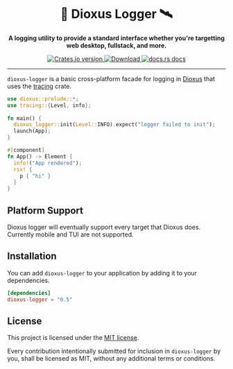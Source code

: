 <div align="center">
  <h1>📡 Dioxus Logger 🛰️</h1>
  <p><strong>A logging utility to provide a standard interface whether you're targetting web desktop, fullstack, and more.</strong></p>
</div>

<div align="center">
  <!-- Crates version -->
  <a href="https://crates.io/crates/dioxus-logger">
    <img src="https://img.shields.io/crates/v/dioxus-logger.svg?style=flat-square"
    alt="Crates.io version" />
  </a>
  <!-- Downloads -->
  <a href="https://crates.io/crates/dioxus-logger">
    <img src="https://img.shields.io/crates/d/dioxus-logger.svg?style=flat-square"
      alt="Download" />
  </a>
  <!-- docs -->
  <a href="https://docs.rs/dioxus-logger">
    <img src="https://img.shields.io/badge/docs-latest-blue.svg?style=flat-square"
      alt="docs.rs docs" />
  </a>
</div>

-----

`dioxus-logger` is a basic cross-platform facade for logging in [Dioxus](https://dioxuslabs.com/) that uses the [tracing](https://crates.io/crates/tracing) crate.


```rust
use dioxus::prelude::*;
use tracing::{Level, info};
 
fn main() {
  dioxus_logger::init(Level::INFO).expect("logger failed to init");
  launch(App);
}

#[component]
fn App() -> Element {
  info!("App rendered");
  rsx! {
    p { "hi" }
  }
}
```

## Platform Support
Dioxus logger will eventually support every target that Dioxus does. Currently mobile and TUI are not supported.

## Installation
You can add `dioxus-logger` to your application by adding it to your dependencies.
```toml
[dependencies]
dioxus-logger = "0.5"
```


## License
This project is licensed under the [MIT license].

[mit license]: ./LICENSE

Every contribution intentionally submitted for inclusion in `dioxus-logger` by you, shall be licensed as MIT, without any additional terms or conditions.
